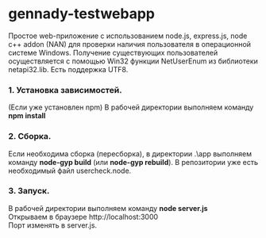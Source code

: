 # gennady-testwebapp
Простое web-приложение с использованием node.js, express.js, node c++ addon (NAN) для проверки наличия пользователя в операционной системе Windows.
Получение существующих пользователей осуществляется с помощью Win32 функции NetUserEnum из библиотеки netapi32.lib. Есть поддержка UTF8.

### 1. Установка зависимостей.
(Если уже установлен npm)
В рабочей директории выполняем команду <b>npm install</b>

### 2. Сборка.
Если необходима сборка (пересборка), в директории .\app выполняем команду <b>node-gyp build</b> (или <b>node-gyp rebuild</b>).
В репозитории уже есть необходимый файл usercheck.node.

### 3. Запуск.
В рабочей директории выполняем команду <b>node server.js</b> <br>
Открываем в браузере <link>http://localhost:3000</link> <br>
Порт изменять в server.js.
